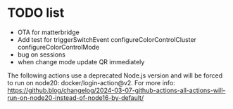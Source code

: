 # TODO list

- OTA for matterbridge
- Add test for triggerSwitchEvent configureColorControlCluster  configureColorControlMode
- bug on sessions
- when change mode update QR immediately

The following actions use a deprecated Node.js version and will be forced to run on node20: docker/login-action@v2. For more info: https://github.blog/changelog/2024-03-07-github-actions-all-actions-will-run-on-node20-instead-of-node16-by-default/